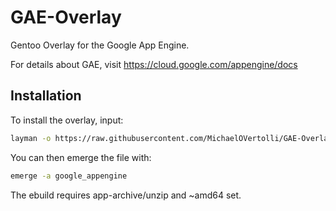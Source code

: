 # GAE-Overlay
Gentoo Overlay for the Google App Engine.

For details about GAE, visit https://cloud.google.com/appengine/docs

## Installation
To install the overlay, input:
```bash
layman -o https://raw.githubusercontent.com/MichaelOVertolli/GAE-Overlay/master/google_appengine.xml -f -a google_appengine
```

You can then emerge the file with:
```bash
emerge -a google_appengine
```

The ebuild requires app-archive/unzip and ~amd64 set.